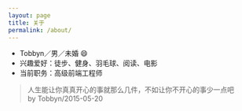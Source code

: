 ```yaml
---
layout: page
title: 关于
permalink: /about/
---
```


- Tobbyn／男／未婚 😄
- 兴趣爱好：徒步、健身、羽毛球、阅读、电影
- 当前职务：高级前端工程师

>人生能让你真真开心的事就那么几件，不如让你不开心的事少一点吧   
>by Tobbyn/2015-05-20